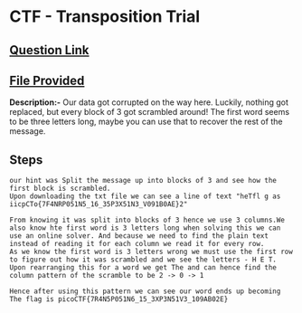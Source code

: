 # CTF - Transposition Trial

## [Question Link](https://play.picoctf.org/practice/challenge/312?page=1&search=transposition%20Trial)
## [File Provided](https://artifacts.picoctf.net/c/192/message.txtt)

**Description:-**  Our data got corrupted on the way here. Luckily, nothing got replaced, but every block of 3 got scrambled around! The first word seems to be three letters long, maybe you can use that to recover the rest of the message. <br>

## Steps 


``` 
our hint was Split the message up into blocks of 3 and see how the first block is scrambled.
Upon downloading the txt file we can see a line of text "heTfl g as iicpCTo{7F4NRP051N5_16_35P3X51N3_V091B0AE}2"
 
From knowing it was split into blocks of 3 hence we use 3 columns.We also know hte first word is 3 letters long when solving this we can use an online solver. And because we need to find the plain text instead of reading it for each column we read it for every row.
As we know the first word is 3 letters wrong we must use the first row to figure out how it was scrambled and we see the letters - H E T. Upon rearranging this for a word we get The and can hence find the column pattern of the scramble to be 2 -> 0 -> 1

Hence after using this pattern we can see our word ends up becoming The flag is picoCTF{7R4N5P051N6_15_3XP3N51V3_109AB02E}
```